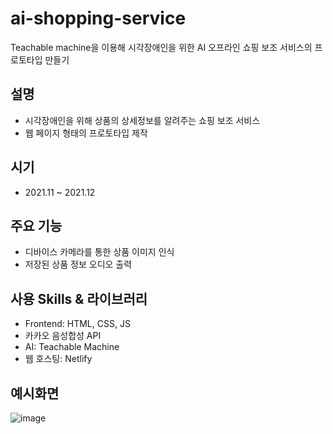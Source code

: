 # ai-shopping-service
Teachable machine을 이용해 시각장애인을 위한 AI 오프라인 쇼핑 보조 서비스의 프로토타입 만들기

## 설명
- 시각장애인을 위해 상품의 상세정보를 알려주는 쇼핑 보조 서비스
- 웹 페이지 형태의 프로토타입 제작

## 시기
- 2021.11 ~ 2021.12

## 주요 기능
- 디바이스 카메라를 통한 상품 이미지 인식
- 저장된 상품 정보 오디오 출력

## 사용 Skills & 라이브러리
- Frontend: HTML, CSS, JS
- 카카오 음성합성 API
- AI: Teachable Machine
- 웹 호스팅: Netlify

## 예시화면
![image](https://github.com/hyo2/ai-shopping-service/assets/70335241/a93c9b77-e455-4e4a-af7e-16b0a051cb2f)
